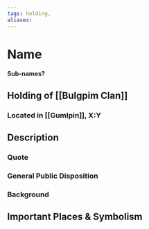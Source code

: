 ```yaml
---
tags: holding,
aliases:
---
```

# Name
#### Sub-names?
## Holding of [[Bulgpim Clan]]
### Located in [[Gumlpin]], X:Y
## Description
### Quote

### General Public Disposition

### Background
## Important Places & Symbolism


